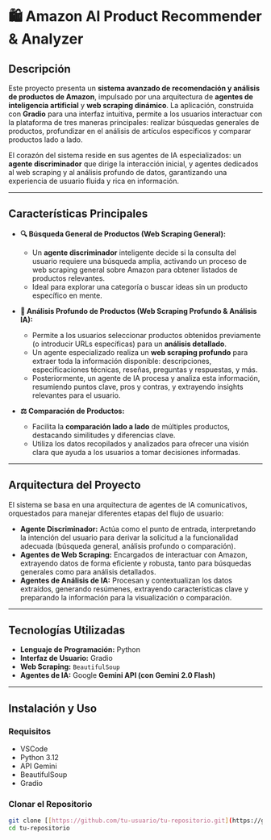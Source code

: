 # 🛍️ Amazon AI Product Recommender & Analyzer

## Descripción

Este proyecto presenta un **sistema avanzado de recomendación y análisis de productos de Amazon**, impulsado por una arquitectura de **agentes de inteligencia artificial** y **web scraping dinámico**. La aplicación, construida con **Gradio** para una interfaz intuitiva, permite a los usuarios interactuar con la plataforma de tres maneras principales: realizar búsquedas generales de productos, profundizar en el análisis de artículos específicos y comparar productos lado a lado.

El corazón del sistema reside en sus agentes de IA especializados: un **agente discriminador** que dirige la interacción inicial, y agentes dedicados al web scraping y al análisis profundo de datos, garantizando una experiencia de usuario fluida y rica en información.

---

## Características Principales

* **🔍 Búsqueda General de Productos (Web Scraping General):**
    * Un **agente discriminador** inteligente decide si la consulta del usuario requiere una búsqueda amplia, activando un proceso de web scraping general sobre Amazon para obtener listados de productos relevantes.
    * Ideal para explorar una categoría o buscar ideas sin un producto específico en mente.

* **🔬 Análisis Profundo de Productos (Web Scraping Profundo & Análisis IA):**
    * Permite a los usuarios seleccionar productos obtenidos previamente (o introducir URLs específicas) para un **análisis detallado**.
    * Un agente especializado realiza un **web scraping profundo** para extraer toda la información disponible: descripciones, especificaciones técnicas, reseñas, preguntas y respuestas, y más.
    * Posteriormente, un agente de IA procesa y analiza esta información, resumiendo puntos clave, pros y contras, y extrayendo insights relevantes para el usuario.

* **⚖️ Comparación de Productos:**
    * Facilita la **comparación lado a lado** de múltiples productos, destacando similitudes y diferencias clave.
    * Utiliza los datos recopilados y analizados para ofrecer una visión clara que ayuda a los usuarios a tomar decisiones informadas.

---

## Arquitectura del Proyecto

El sistema se basa en una arquitectura de agentes de IA comunicativos, orquestados para manejar diferentes etapas del flujo de usuario:

* **Agente Discriminador:** Actúa como el punto de entrada, interpretando la intención del usuario para derivar la solicitud a la funcionalidad adecuada (búsqueda general, análisis profundo o comparación).
* **Agentes de Web Scraping:** Encargados de interactuar con Amazon, extrayendo datos de forma eficiente y robusta, tanto para búsquedas generales como para análisis detallados.
* **Agentes de Análisis de IA:** Procesan y contextualizan los datos extraídos, generando resúmenes, extrayendo características clave y preparando la información para la visualización o comparación.

---

## Tecnologías Utilizadas

* **Lenguaje de Programación:** Python
* **Interfaz de Usuario:** Gradio
* **Web Scraping:** `BeautifulSoup`
* **Agentes de IA:** Google **Gemini API (con Gemini 2.0 Flash)**

---

## Instalación y Uso

### Requisitos

* VSCode
* Python 3.12
* API Gemini
* BeautifulSoup
* Gradio

### Clonar el Repositorio

```bash
git clone [[https://github.com/tu-usuario/tu-repositorio.git](https://github.com/tu-usuario/tu-repositorio.git)](https://github.com/daanifm/AI_Product_Recomendations.git)
cd tu-repositorio
